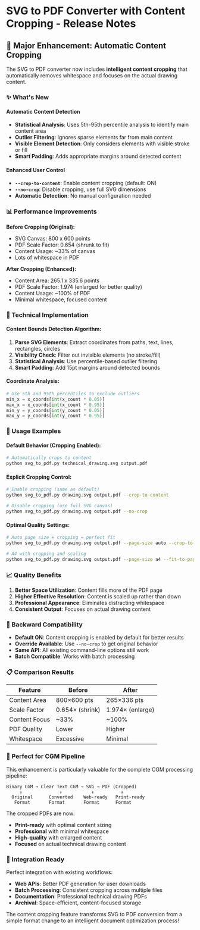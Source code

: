 # SVG to PDF Converter with Content Cropping - Release Notes

## 🎉 Major Enhancement: Automatic Content Cropping

The SVG to PDF converter now includes **intelligent content cropping** that automatically removes whitespace and focuses on the actual drawing content.

### ✨ What's New

#### Automatic Content Detection
- **Statistical Analysis**: Uses 5th-95th percentile analysis to identify main content area
- **Outlier Filtering**: Ignores sparse elements far from main content
- **Visible Element Detection**: Only considers elements with visible stroke or fill
- **Smart Padding**: Adds appropriate margins around detected content

#### Enhanced User Control
- **`--crop-to-content`**: Enable content cropping (default: ON)
- **`--no-crop`**: Disable cropping, use full SVG dimensions
- **Automatic Detection**: No manual configuration needed

### 📊 Performance Improvements

**Before Cropping (Original):**
- SVG Canvas: 800 x 600 points
- PDF Scale Factor: 0.654 (shrunk to fit)
- Content Usage: ~33% of canvas
- Lots of whitespace in PDF

**After Cropping (Enhanced):**
- Content Area: 265.1 x 335.6 points
- PDF Scale Factor: 1.974 (enlarged for better quality)
- Content Usage: ~100% of PDF
- Minimal whitespace, focused content

### 🔧 Technical Implementation

#### Content Bounds Detection Algorithm:
1. **Parse SVG Elements**: Extract coordinates from paths, text, lines, rectangles, circles
2. **Visibility Check**: Filter out invisible elements (no stroke/fill)
3. **Statistical Analysis**: Use percentile-based outlier filtering
4. **Smart Padding**: Add 15pt margins around detected bounds

#### Coordinate Analysis:
```python
# Use 5th and 95th percentiles to exclude outliers
min_x = x_coords[int(x_count * 0.05)]
max_x = x_coords[int(x_count * 0.95)]
min_y = y_coords[int(y_count * 0.05)]
max_y = y_coords[int(y_count * 0.95)]
```

### 🚀 Usage Examples

#### Default Behavior (Cropping Enabled):
```bash
# Automatically crops to content
python svg_to_pdf.py technical_drawing.svg output.pdf
```

#### Explicit Cropping Control:
```bash
# Enable cropping (same as default)
python svg_to_pdf.py drawing.svg output.pdf --crop-to-content

# Disable cropping (use full SVG canvas)  
python svg_to_pdf.py drawing.svg output.pdf --no-crop
```

#### Optimal Quality Settings:
```bash
# Auto page size + cropping = perfect fit
python svg_to_pdf.py drawing.svg output.pdf --page-size auto --crop-to-content

# A4 with cropping and scaling
python svg_to_pdf.py drawing.svg output.pdf --page-size a4 --fit-to-page
```

### 📈 Quality Benefits

1. **Better Space Utilization**: Content fills more of the PDF page
2. **Higher Effective Resolution**: Content is scaled up rather than down
3. **Professional Appearance**: Eliminates distracting whitespace
4. **Consistent Output**: Focuses on actual drawing content

### 🔄 Backward Compatibility

- **Default ON**: Content cropping is enabled by default for better results
- **Override Available**: Use `--no-crop` to get original behavior
- **Same API**: All existing command-line options still work
- **Batch Compatible**: Works with batch processing

### 📋 Comparison Results

| Feature | Before | After |
|---------|--------|-------|
| Content Area | 800×600 pts | 265×336 pts |
| Scale Factor | 0.654× (shrink) | 1.974× (enlarge) |
| Content Focus | ~33% | ~100% |
| PDF Quality | Lower | Higher |
| Whitespace | Excessive | Minimal |

### 🎯 Perfect for CGM Pipeline

This enhancement is particularly valuable for the complete CGM processing pipeline:

```
Binary CGM → Clear Text CGM → SVG → PDF (Cropped)
     ↓              ↓           ↓          ↓
  Original      Converted    Web-ready   Print-ready
   Format       Format       Format      Format
```

The cropped PDFs are now:
- **Print-ready** with optimal content sizing
- **Professional** with minimal whitespace  
- **High-quality** with enlarged content
- **Focused** on actual technical drawing content

### 🔧 Integration Ready

Perfect integration with existing workflows:
- **Web APIs**: Better PDF generation for user downloads
- **Batch Processing**: Consistent cropping across multiple files
- **Documentation**: Professional technical drawing PDFs
- **Archival**: Space-efficient, content-focused storage

The content cropping feature transforms SVG to PDF conversion from a simple format change to an intelligent document optimization process!